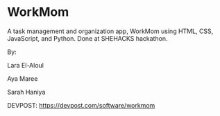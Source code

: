# WorkMom
A task management and organization app, WorkMom using HTML, CSS, JavaScript, and Python. Done at SHEHACKS hackathon. 

By: 

Lara El-Aloul

Aya Maree

Sarah Haniya



DEVPOST:
https://devpost.com/software/workmom
